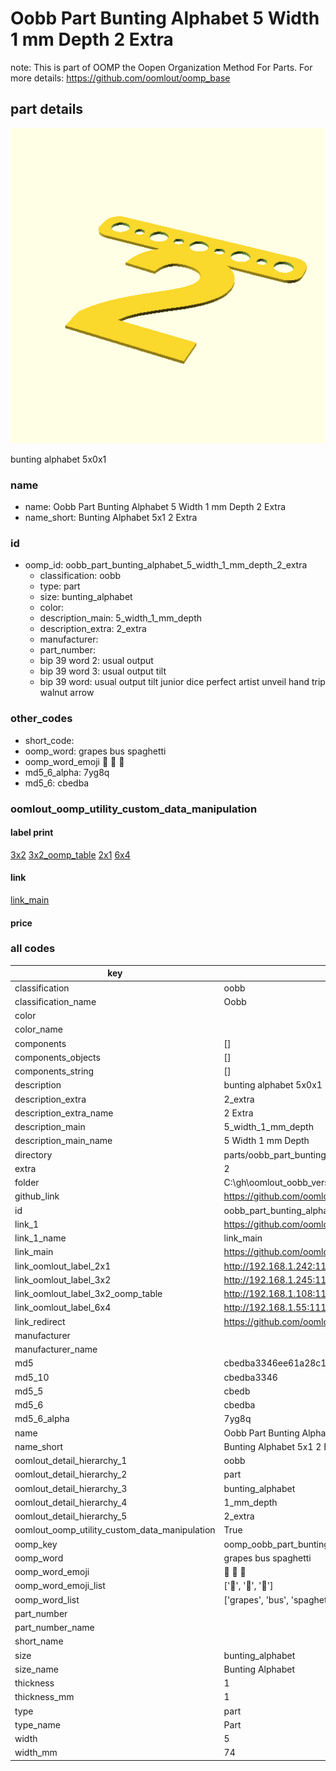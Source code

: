 # Oobb Part Bunting Alphabet 5 Width 1 mm Depth 2 Extra  

note: This is part of OOMP the Oopen Organization Method For Parts. For more details: https://github.com/oomlout/oomp_base

##  part details
  

[![](3dpr.png)](3dpr.png)

bunting alphabet 5x0x1



### name
* name: Oobb Part Bunting Alphabet 5 Width 1 mm Depth 2 Extra
* name_short: Bunting Alphabet 5x1 2 Extra
### id
* oomp_id: oobb_part_bunting_alphabet_5_width_1_mm_depth_2_extra
  * classification: oobb
  * type: part
  * size: bunting_alphabet
  * color: 
  * description_main: 5_width_1_mm_depth
  * description_extra: 2_extra
  * manufacturer: 
  * part_number: 
  * bip 39 word 2: usual output
  * bip 39 word 3: usual output tilt
  * bip 39 word: usual output tilt junior dice perfect artist unveil hand trip walnut arrow

### other_codes
* short_code: 
* oomp_word: grapes bus spaghetti
* oomp_word_emoji :grapes: :bus: :spaghetti:
* md5_6_alpha: 7yg8q
* md5_6: cbedba






### oomlout_oomp_utility_custom_data_manipulation
#### label print
[3x2](http://192.168.1.245:1112/?label=oomp%207yg8q)
[3x2_oomp_table](http://192.168.1.108:1112/?label=oomp%207yg8q)
[2x1](http://192.168.1.242:1112/?label=oomp%207yg8q)
[6x4](http://192.168.1.55:1112/?label=oomp%207yg8q)    

#### link

[link_main](https://github.com/oomlout/oomlout_oobb_version_4_generated_parts/tree/main/navigation_oomp/oobb/part/bunting_alphabet/5_width_1_mm_depth/2_extra/part)                              

#### price







### all codes 
| key | value |  
| --- | --- |  
| classification | oobb |  
| classification_name | Oobb |  
| color |  |  
| color_name |  |  
| components | [] |  
| components_objects | [] |  
| components_string | [] |  
| description | bunting alphabet 5x0x1 |  
| description_extra | 2_extra |  
| description_extra_name | 2 Extra |  
| description_main | 5_width_1_mm_depth |  
| description_main_name | 5 Width 1 mm Depth |  
| directory | parts/oobb_part_bunting_alphabet_5_width_1_mm_depth_2_extra |  
| extra | 2 |  
| folder | C:\gh\oomlout_oobb_version_4_generated_parts\parts\oobb_part_bunting_alphabet_5_width_1_mm_depth_2_extra |  
| github_link | https://github.com/oomlout/oomlout_oomp_part_src/tree/main/parts/oobb_part_bunting_alphabet_5_width_1_mm_depth_2_extra |  
| id | oobb_part_bunting_alphabet_5_width_1_mm_depth_2_extra |  
| link_1 | https://github.com/oomlout/oomlout_oobb_version_4_generated_parts/tree/main/navigation_oomp/oobb/part/bunting_alphabet/5_width_1_mm_depth/2_extra/part |  
| link_1_name | link_main |  
| link_main | https://github.com/oomlout/oomlout_oobb_version_4_generated_parts/tree/main/navigation_oomp/oobb/part/bunting_alphabet/5_width_1_mm_depth/2_extra/part |  
| link_oomlout_label_2x1 | http://192.168.1.242:1112/?label=oomp%207yg8q |  
| link_oomlout_label_3x2 | http://192.168.1.245:1112/?label=oomp%207yg8q |  
| link_oomlout_label_3x2_oomp_table | http://192.168.1.108:1112/?label=oomp%207yg8q |  
| link_oomlout_label_6x4 | http://192.168.1.55:1112/?label=oomp%207yg8q |  
| link_redirect | https://github.com/oomlout/oomlout_oobb_version_4_generated_parts/tree/main/parts/oobb_bunting_alphabet_05_01_ex_2 |  
| manufacturer |  |  
| manufacturer_name |  |  
| md5 | cbedba3346ee61a28c1eb793c4275f81 |  
| md5_10 | cbedba3346 |  
| md5_5 | cbedb |  
| md5_6 | cbedba |  
| md5_6_alpha | 7yg8q |  
| name | Oobb Part Bunting Alphabet 5 Width 1 mm Depth 2 Extra |  
| name_short | Bunting Alphabet 5x1 2 Extra |  
| oomlout_detail_hierarchy_1 | oobb |  
| oomlout_detail_hierarchy_2 | part |  
| oomlout_detail_hierarchy_3 | bunting_alphabet |  
| oomlout_detail_hierarchy_4 | 1_mm_depth |  
| oomlout_detail_hierarchy_5 | 2_extra |  
| oomlout_oomp_utility_custom_data_manipulation | True |  
| oomp_key | oomp_oobb_part_bunting_alphabet_5_width_1_mm_depth_2_extra |  
| oomp_word | grapes bus spaghetti |  
| oomp_word_emoji | :grapes: :bus: :spaghetti: |  
| oomp_word_emoji_list | [':grapes:', ':bus:', ':spaghetti:'] |  
| oomp_word_list | ['grapes', 'bus', 'spaghetti'] |  
| part_number |  |  
| part_number_name |  |  
| short_name |  |  
| size | bunting_alphabet |  
| size_name | Bunting Alphabet |  
| thickness | 1 |  
| thickness_mm | 1 |  
| type | part |  
| type_name | Part |  
| width | 5 |  
| width_mm | 74 |  
